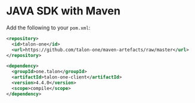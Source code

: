 # JAVA SDK with Maven

Add the following to your `pom.xml`:

```xml
<repository>
  <id>talon-one</id>
  <url>https://github.com/talon-one/maven-artefacts/raw/master</url>
</repository>
```

```xml
<dependency>
  <groupId>one.talon</groupId>
  <artifactId>talon-one-client</artifactId>
  <version>4.4.0</version>
  <scope>compile</scope>
</dependency>
```
